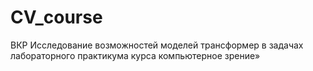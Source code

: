 # CV_course
ВКР Исследование возможностей моделей трансформер в задачах лабораторного  практикума курса компьютерное зрение»
